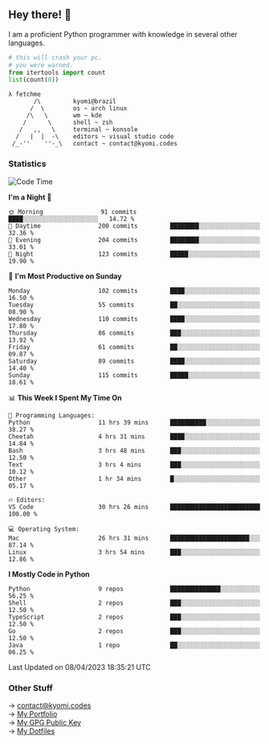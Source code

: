 ## Hey there! 👋
I am a proficient Python programmer with knowledge in several other languages.

```py
# this will crash your pc.
# you were warned.
from itertools import count
list(count(0))
```
```
λ fetchme
       /\         kyomi@brazil
      /  \        os ~ arch linux
     /\   \       wm ~ kde
    /      \      shell ~ zsh
   /   ,,   \     terminal ~ konsole
  /   |  |  -\    editors ~ visual studio code
 /_-''    ''-_\   contact ~ contact@kyomi.codes
```

### Statistics
<!--START_SECTION:waka-->
![Code Time](http://img.shields.io/badge/Code%20Time-316%20hrs%2053%20mins-blue)

**I'm a Night 🦉** 

```text
🌞 Morning                91 commits          ████░░░░░░░░░░░░░░░░░░░░░   14.72 % 
🌆 Daytime                200 commits         ████████░░░░░░░░░░░░░░░░░   32.36 % 
🌃 Evening                204 commits         ████████░░░░░░░░░░░░░░░░░   33.01 % 
🌙 Night                  123 commits         █████░░░░░░░░░░░░░░░░░░░░   19.90 % 
```
📅 **I'm Most Productive on Sunday** 

```text
Monday                   102 commits         ████░░░░░░░░░░░░░░░░░░░░░   16.50 % 
Tuesday                  55 commits          ██░░░░░░░░░░░░░░░░░░░░░░░   08.90 % 
Wednesday                110 commits         ████░░░░░░░░░░░░░░░░░░░░░   17.80 % 
Thursday                 86 commits          ███░░░░░░░░░░░░░░░░░░░░░░   13.92 % 
Friday                   61 commits          ██░░░░░░░░░░░░░░░░░░░░░░░   09.87 % 
Saturday                 89 commits          ████░░░░░░░░░░░░░░░░░░░░░   14.40 % 
Sunday                   115 commits         █████░░░░░░░░░░░░░░░░░░░░   18.61 % 
```


📊 **This Week I Spent My Time On** 

```text
💬 Programming Languages: 
Python                   11 hrs 39 mins      ██████████░░░░░░░░░░░░░░░   38.27 % 
Cheetah                  4 hrs 31 mins       ████░░░░░░░░░░░░░░░░░░░░░   14.84 % 
Bash                     3 hrs 48 mins       ███░░░░░░░░░░░░░░░░░░░░░░   12.50 % 
Text                     3 hrs 4 mins        ███░░░░░░░░░░░░░░░░░░░░░░   10.12 % 
Other                    1 hr 34 mins        █░░░░░░░░░░░░░░░░░░░░░░░░   05.17 % 

🔥 Editors: 
VS Code                  30 hrs 26 mins      █████████████████████████   100.00 % 

💻 Operating System: 
Mac                      26 hrs 31 mins      ██████████████████████░░░   87.14 % 
Linux                    3 hrs 54 mins       ███░░░░░░░░░░░░░░░░░░░░░░   12.86 % 
```

**I Mostly Code in Python** 

```text
Python                   9 repos             ██████████████░░░░░░░░░░░   56.25 % 
Shell                    2 repos             ███░░░░░░░░░░░░░░░░░░░░░░   12.50 % 
TypeScript               2 repos             ███░░░░░░░░░░░░░░░░░░░░░░   12.50 % 
Go                       2 repos             ███░░░░░░░░░░░░░░░░░░░░░░   12.50 % 
Java                     1 repo              ██░░░░░░░░░░░░░░░░░░░░░░░   06.25 % 
```




 Last Updated on 08/04/2023 18:35:21 UTC
<!--END_SECTION:waka-->

### Other Stuff

→ contact@kyomi.codes<br />
→ [My Portfolio](https://kyomi.codes)<br />
→ [My GPG Public Key](https://github.com/bitterteriyaki.gpg)<br />
→ [My Dotfiles](https://github.com/bitterteriyaki/dotfiles) 
